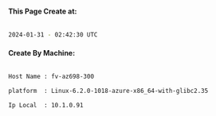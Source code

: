 
   
#### This Page Create at:

```bash

2024-01-31 - 02:42:30 UTC

```

#### Create By Machine:

```bash

Host Name : fv-az698-300

platform  : Linux-6.2.0-1018-azure-x86_64-with-glibc2.35

Ip Local  : 10.1.0.91

```

